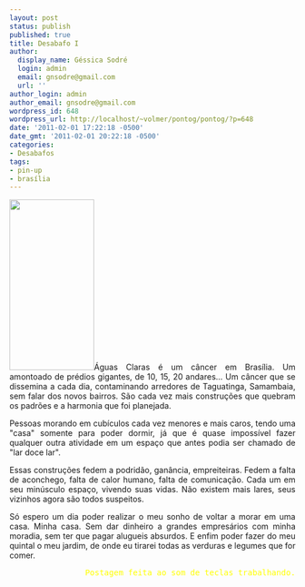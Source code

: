 ```yaml
---
layout: post
status: publish
published: true
title: Desabafo I
author:
  display_name: Géssica Sodré
  login: admin
  email: gnsodre@gmail.com
  url: ''
author_login: admin
author_email: gnsodre@gmail.com
wordpress_id: 648
wordpress_url: http://localhost/~volmer/pontog/pontog/?p=648
date: '2011-02-01 17:22:18 -0500'
date_gmt: '2011-02-01 20:22:18 -0500'
categories:
- Desabafos
tags:
- pin-up
- brasília
---
```

<p style="text-align: justify;"><a href="http://localhost/~volmer/pontog/pontog/wp-content/uploads/2011/02/PinUp_31.png"><img class="alignright size-medium wp-image-650" title="PinUp_31" src="http://localhost/~volmer/pontog/pontog/wp-content/uploads/2011/02/PinUp_31-149x300.png" alt="" width="149" height="300" /></a>Águas Claras é um câncer em Brasília. Um amontoado de prédios gigantes, de 10, 15, 20 andares... Um câncer que se dissemina a cada dia, contaminando arredores de Taguatinga, Samambaia, sem falar dos novos bairros. São cada vez mais construções que quebram os padrões e a harmonia que foi planejada.</p>
<p style="text-align: justify;">Pessoas morando em cubículos cada vez menores e mais caros, tendo uma "casa" somente para poder dormir, já que é quase impossível fazer qualquer outra atividade em um espaço que antes podia ser chamado de "lar doce lar".</p>
<p style="text-align: justify;">Essas construções fedem a podridão, ganância, empreiteiras. Fedem a falta de aconchego, falta de calor humano, falta de comunicação. Cada um em seu minúsculo espaço, vivendo suas vidas. Não existem mais lares, seus vizinhos agora são todos suspeitos.</p>
<p style="text-align: justify;">Só espero um dia poder realizar o meu sonho de voltar a morar em uma casa. Minha casa. Sem dar dinheiro a grandes empresários com minha moradia, sem ter que pagar alugueis absurdos. E enfim poder fazer do meu quintal o meu jardim, de onde eu tirarei todas as verduras e legumes que for comer.</p>
<pre style="text-align: right;"><span style="color: #ffff00;">Postagem feita ao som de teclas trabalhando.</span></pre>

